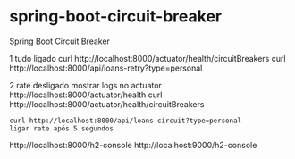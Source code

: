 # spring-boot-circuit-breaker
Spring Boot Circuit Breaker

1 tudo ligado
    curl http://localhost:8000/actuator/health/circuitBreakers
    curl http://localhost:8000/api/loans-retry?type=personal

2 rate desligado
mostrar logs no actuator
    http://localhost:8000/actuator/health
    curl http://localhost:8000/actuator/health/circuitBreakers

    curl http://localhost:8000/api/loans-circuit?type=personal
    ligar rate após 5 segundos

http://localhost:8000/h2-console
http://localhost:9000/h2-console
